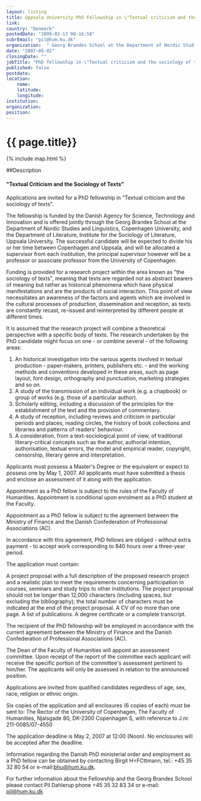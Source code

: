 ```yaml
---
layout: listing
title: Uppsala University PhD Fellowship in \"Textual criticism and the sociology of texts\"
link:
country: "Denmark"
postedDate: "2009-03-13 00:16:58"
subrEmail: "pil@hum.ku.dk"
organization:  " Georg Brandes School at the Department of Nordic Studies and Linguistics, Copenhagen University, and the Department of Literature, Institute for the Sociology of Literature, Uppsala University"
date: "2007-05-02"
closingDate: ""
jobTitle: "PhD fellowship in \"Textual criticism and the sociology of texts\""
published: false
postdate:
location:
    name: 
    latitude: 
    longitude: 
institution: 
organization: 
position: 
--- 
```



# {{ page.title}}

{% include map.html %}




##Description
<h4>"Textual Criticism and the Sociology of Texts"</h4>

<p class="hft-paras">Applications are invited for a PhD fellowship in "Textual criticism and the
sociology of texts".</p>

<p class="hft-paras">The fellowship is funded by the Danish Agency for Science, Technology and
Innovation and is offered jointly through the Georg Brandes School at the
Department of Nordic Studies and Linguistics, Copenhagen University, and the
Department of Literature, Institute for the Sociology of Literature, Uppsala
University. The successful candidate will be expected to divide his or her
time between Copenhagen and Uppsala, and will be allocated a supervisor from
each institution, the principal supervisor however will be a professor or
associate professor from the University of Copenhagen.</p>

<p class="hft-paras">Funding is provided for a research project within the area known as "the
sociology of texts", meaning that texts are regarded not as abstract bearers
of meaning but rather as historical phenomena which have physical
manifestations and are the products of social interaction. This point of
view necessitates an awareness of the factors and agents which are involved
in the cultural processes of production, dissemination and reception, as
texts are constantly recast, re-issued and reinterpreted by different people
at different times.</p>

<p class="hft-paras">It is assumed that the research project will combine a theoretical
perspective with a specific body of texts. The research undertaken by the
PhD candidate might focus on one - or combine several - of  the following
areas:</p>

<ol>
	 <li>An historical investigation into the various agents involved in textual
production - paper-makers, printers, publishers etc. - and the working
methods and conventions developed in these areas, such as page layout, font
design, orthography and punctuation, marketing strategies and so on.</li>

<li>A study of the transmission of an individual work (e.g. a chapbook) or
group of works (e.g. those of a particular author).</li>

<li>Scholarly editing, including a discussion of the principles for the
establishment of the text and the provision of commentary.</li>

<li>A study of reception, including reviews and criticism in particular
periods and places, reading circles, the history of book collections and
libraries and patterns of readers' behaviour.</li>

<li>A consideration, from a text-sociological point of view, of traditional
literary-critical concepts such as the author, authorial intention,
authorisation, textual errors, the model and empirical reader, copyright,
censorship, literary genre and interpretation.</li>
</ol>

<p class="hft-paras">Applicants must possess a Master's Degree or the equivalent or expect to
possess one by May 1, 2007. All applicants must have submitted a thesis and
enclose an assessment of it along with the application.</p>

<p class="hft-paras">Appointment as a PhD fellow is subject to the rules of the Faculty of
Humanities. Appointment is conditional upon enrolment as a PhD student at
the Faculty.</p>

<p class="hft-paras">Appointment as a PhD fellow is subject to the agreement between the Ministry
of Finance and the Danish Confederation of Professional Associations (AC).</p>

<p class="hft-paras">In accordance with this agreement, PhD fellows are obliged - without extra
payment - to accept work corresponding to 840 hours over a three-year
period.</p>

<p class="hft-paras">The application must contain:</p>

<p class="hft-paras">A project proposal with a full description of the proposed research project
and a realistic plan to meet the requirements concerning participation in
courses, seminars and study trips to other
institutions. The project proposal should not be longer than
12,000 characters (including spaces, but excluding the bibliography); the
total number of characters must be indicated at the end of the project
proposal.
A CV of no more than one page.
A list of publications.
A degree certificate or a complete transcript.</p>

<p class="hft-paras">The recipient of the PhD fellowship will be employed in accordance with the
current agreement between the Ministry of Finance and the Danish
Confederation of Professional Associations (AC).</p>

<p class="hft-paras">The Dean of the Faculty of Humanities will appoint an assessment committee.
Upon receipt of the report of the committee each applicant will receive the
specific portion of the committee's assessment pertinent to him/her. The
applicants will only be assessed in relation to the announced position.</p>

<p class="hft-paras">Applications are invited from qualified candidates regardless of age, sex,
race, religion or ethnic origin.</p>

<p class="hft-paras">Six copies of the application and all enclosures (6 copies of each) must be
sent to: The Rector of the University of Copenhagen, The Faculty of
Humanities, Njalsgade 80, DK-2300 Copenhagen S, with reference to J.nr.
211-0085/07-4550</p>

<p class="hft-paras">The application deadline is May 2, 2007 at 12:00 (Noon). No enclosures will
be accepted after the deadline.</p>

<p class="hft-paras">Information regarding the Danish PhD ministerial order and employment as a
PhD fellow can be obtained by contacting Birgit H=FCttmann, tel.:
+45 35 32 80 54 or e-mail:<a href="mailto:bhu@hum.ku.dk" class="hft-email">bhu@hum.ku.dk</a>.</p>

<p class="hft-paras">For further information about the Fellowship and the Georg Brandes School
please contact Pil Dahlerup phone +45 35 32 83 34 or e-mail: <a href="mailto:pil@hum.ku.dk" class="hft-email">pil@hum.ku.dk</a></p>
